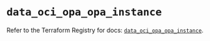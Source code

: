 # `data_oci_opa_opa_instance`

Refer to the Terraform Registry for docs: [`data_oci_opa_opa_instance`](https://registry.terraform.io/providers/hashicorp/oci/7.19.0/docs/data-sources/opa_opa_instance).
